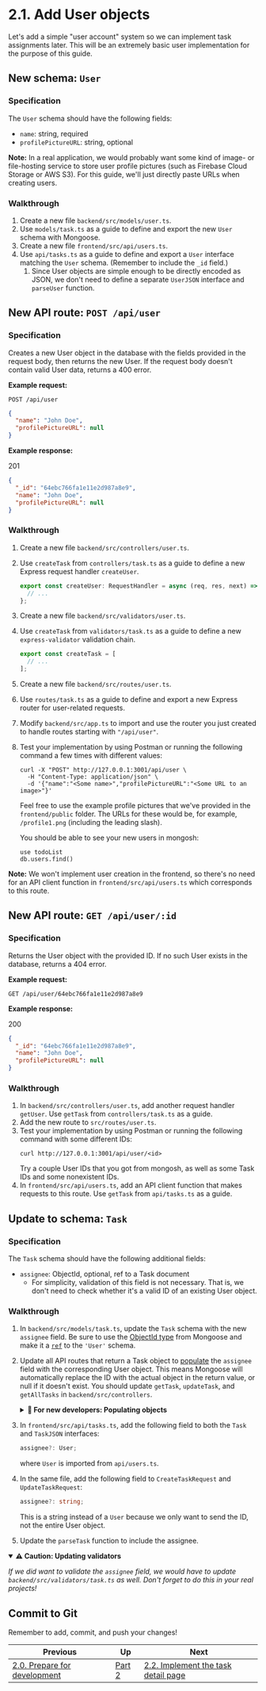 # 2.1. Add User objects

Let's add a simple "user account" system so we can implement task assignments later. This will be an extremely basic user implementation for the purpose of this guide.

## New schema: `User`

### Specification

The `User` schema should have the following fields:

- `name`: string, required
- `profilePictureURL`: string, optional

**Note:** In a real application, we would probably want some kind of image- or file-hosting service to store user profile pictures (such as Firebase Cloud Storage or AWS S3). For this guide, we'll just directly paste URLs when creating users.

### Walkthrough

1. Create a new file `backend/src/models/user.ts`.
2. Use `models/task.ts` as a guide to define and export the new `User` schema with Mongoose.
3. Create a new file `frontend/src/api/users.ts`.
4. Use `api/tasks.ts` as a guide to define and export a `User` interface matching the `User` schema. (Remember to include the `_id` field.)
   1. Since User objects are simple enough to be directly encoded as JSON, we don't need to define a separate `UserJSON` interface and `parseUser` function.

## New API route: `POST /api/user`

### Specification

Creates a new User object in the database with the fields provided in the request body, then returns the new User. If the request body doesn't contain valid User data, returns a 400 error.

**Example request:**

`POST /api/user`

```json
{
  "name": "John Doe",
  "profilePictureURL": null
}
```

**Example response:**

201

```json
{
  "_id": "64ebc766fa1e11e2d987a8e9",
  "name": "John Doe",
  "profilePictureURL": null
}
```

### Walkthrough

1. Create a new file `backend/src/controllers/user.ts`.
2. Use `createTask` from `controllers/task.ts` as a guide to define a new Express request handler `createUser`.
   ```typescript
   export const createUser: RequestHandler = async (req, res, next) => {
     // ...
   };
   ```
3. Create a new file `backend/src/validators/user.ts`.
4. Use `createTask` from `validators/task.ts` as a guide to define a new `express-validator` validation chain.
   ```typescript
   export const createTask = [
     // ...
   ];
   ```
5. Create a new file `backend/src/routes/user.ts`.
6. Use `routes/task.ts` as a guide to define and export a new Express router for user-related requests.
7. Modify `backend/src/app.ts` to import and use the router you just created to handle routes starting with `"/api/user"`.
8. Test your implementation by using Postman or running the following command a few times with different values:

   ```shell
   curl -X "POST" http://127.0.0.1:3001/api/user \
     -H "Content-Type: application/json" \
     -d '{"name":"<Some name>","profilePictureURL":"<Some URL to an image>"}'
   ```

   Feel free to use the example profile pictures that we've provided in the `frontend/public` folder. The URLs for these would be, for example, `/profile1.png` (including the leading slash).

   You should be able to see your new users in mongosh:

   ```
   use todoList
   db.users.find()
   ```

**Note:** We won't implement user creation in the frontend, so there's no need for an API client function in `frontend/src/api/users.ts` which corresponds to this route.

## New API route: `GET /api/user/:id`

### Specification

Returns the User object with the provided ID. If no such User exists in the database, returns a 404 error.

**Example request:**

`GET /api/user/64ebc766fa1e11e2d987a8e9`

**Example response:**

200

```json
{
  "_id": "64ebc766fa1e11e2d987a8e9",
  "name": "John Doe",
  "profilePictureURL": null
}
```

### Walkthrough

1. In `backend/src/controllers/user.ts`, add another request handler `getUser`. Use `getTask` from `controllers/task.ts` as a guide.
2. Add the new route to `src/routes/user.ts`.
3. Test your implementation by using Postman or running the following command with some different IDs:
   ```shell
   curl http://127.0.0.1:3001/api/user/<id>
   ```
   Try a couple User IDs that you got from mongosh, as well as some Task IDs and some nonexistent IDs.
4. In `frontend/src/api/users.ts`, add an API client function that makes requests to this route. Use `getTask` from `api/tasks.ts` as a guide.

## Update to schema: `Task`

### Specification

The `Task` schema should have the following additional fields:

- `assignee`: ObjectId, optional, ref to a Task document
  - For simplicity, validation of this field is not necessary. That is, we don't need to check whether it's a valid ID of an existing User object.

### Walkthrough

1. In `backend/src/models/task.ts`, update the `Task` schema with the new `assignee` field. Be sure to use the [ObjectId type](https://mongoosejs.com/docs/schematypes.html#objectids) from Mongoose and make it a [`ref`](https://mongoosejs.com/docs/populate.html) to the `'User'` schema.
2. Update all API routes that return a Task object to [populate](https://mongoosejs.com/docs/populate.html#population) the `assignee` field with the corresponding User object. This means Mongoose will automatically replace the ID with the actual object in the return value, or null if it doesn't exist. You should update `getTask`, `updateTask`, and `getAllTasks` in `backend/src/controllers`.
   <details>
   <summary><strong>🤔 For new developers: Populating objects</strong></summary>

   _Populating sub-objects isn't always necessary; it depends on your specific needs for each API route. In our case, User objects are very small, so it's convenient to just always include the assigned User within a Task—then we won't need to send a separate request to retrieve the User itself._
   </details>

3. In `frontend/src/api/tasks.ts`, add the following field to both the `Task` and `TaskJSON` interfaces:
   ```typescript
   assignee?: User;
   ```
   where `User` is imported from `api/users.ts`.
4. In the same file, add the following field to `CreateTaskRequest` and `UpdateTaskRequest`:
   ```typescript
   assignee?: string;
   ```
   This is a string instead of a `User` because we only want to send the ID, not the entire User object.
5. Update the `parseTask` function to include the assignee.

<details open>
<summary><strong>⚠️ Caution: Updating validators</strong></summary>

_If we did want to validate the `assignee` field, we would have to update `backend/src/validators/task.ts` as well. Don't forget to do this in your real projects!_

</details>

## Commit to Git

Remember to add, commit, and push your changes!

| Previous                                         | Up           | Next                                                        |
| ------------------------------------------------ | ------------ | ----------------------------------------------------------- |
| [2.0. Prepare for development](./2-0-Prepare.md) | [Part 2](./) | [2.2. Implement the task detail page](./2-2-Task-detail.md) |
